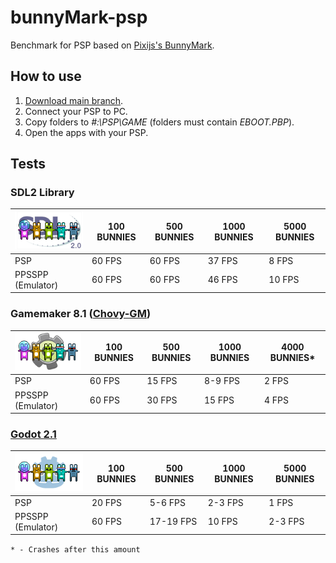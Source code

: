 # bunnyMark-psp
Benchmark for PSP based on [Pixijs's BunnyMark](https://www.goodboydigital.com/pixijs/bunnymark/).

## How to use
1. [Download main branch](https://github.com/antim0118/bunnyMark-psp/archive/refs/heads/main.zip).
2. Connect your PSP to PC.
3. Copy folders to *#:\PSP\GAME* (folders must contain *EBOOT.PBP*).
4. Open the apps with your PSP.

## Tests

### SDL2 Library
| ![ICON0](https://raw.githubusercontent.com/antim0118/bunnyMark-psp/master/bunnyMarkSDL2/ICON0.png "ICON0") | 100 BUNNIES | 500 BUNNIES | 1000 BUNNIES | 5000 BUNNIES |
| ------------ | ------------ | ------------ | ------------ | ------------ |
| PSP | 60 FPS | 60 FPS | 37 FPS | 8 FPS |
| PPSSPP (Emulator) | 60 FPS | 60 FPS | 46 FPS | 10 FPS |


### Gamemaker 8.1 ([Chovy-GM](https://github.com/LiEnby/chovy-gm))
| ![ICON0](https://raw.githubusercontent.com/antim0118/bunnyMark-psp/master/bunnyMarkGamemaker81/ICON0.png "ICON0") | 100 BUNNIES | 500 BUNNIES | 1000 BUNNIES | 4000 BUNNIES* |
| ------------ | ------------ | ------------ | ------------ | ------------ |
| PSP | 60 FPS | 15 FPS | 8-9 FPS | 2 FPS |
| PPSSPP (Emulator) | 60 FPS | 30 FPS | 15 FPS | 4 FPS |


### [Godot 2.1](https://github.com/technicaljicama/godot-psp)
| ![ICON0](https://raw.githubusercontent.com/antim0118/bunnyMark-psp/master/bunnyMarkGodot21/ICON0.png "ICON0") | 100 BUNNIES | 500 BUNNIES | 1000 BUNNIES | 5000 BUNNIES |
| ------------ | ------------ | ------------ | ------------ | ------------ |
| PSP | 20 FPS | 5-6 FPS | 2-3 FPS | 1 FPS |
| PPSSPP (Emulator) | 60 FPS | 17-19 FPS | 10 FPS | 2-3 FPS |

`* - Crashes after this amount`